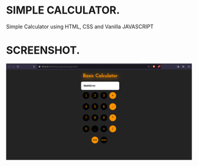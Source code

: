 # SIMPLE CALCULATOR.

<p>Simple Calculator using HTML, CSS and Vanilla JAVASCRIPT</p>

# SCREENSHOT.
<img src="https://github.com/Levyathanz/Javascript_Learnings/blob/master/Calculator/screenshots/Image.png"/>
